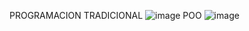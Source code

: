 PROGRAMACION TRADICIONAL
![image](https://github.com/user-attachments/assets/d96645b3-29af-402d-bb86-b08d3e8535b8)
POO
![image](https://github.com/user-attachments/assets/dfe8038e-de5f-489b-b802-1207ec7022c2)

